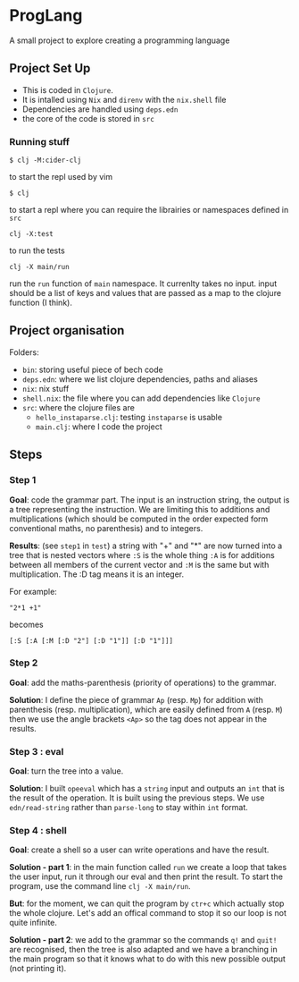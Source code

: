 # ProgLang

A small project to explore creating a programming language

## Project Set Up

- This is coded in `Clojure`.
- It is intalled using `Nix` and `direnv` with the `nix.shell` file
- Dependencies are handled using `deps.edn`
- the core of the code is stored in `src`

### Running stuff

```
$ clj -M:cider-clj
```
to start the repl used by vim

```
$ clj
```
to start a repl where you can require the librairies or namespaces defined in `src`

```
clj -X:test
```
to run the tests

```
clj -X main/run
```
run the `run` function of `main` namespace. It currenlty takes no input. input should be a list of keys and values that are passed as a map to the clojure function (I think).

## Project organisation

Folders:
- `bin`: storing useful piece of bech code
- `deps.edn`: where we list clojure dependencies, paths and aliases
- `nix`: nix stuff
- `shell.nix`: the file where you can add dependencies like `Clojure`
- `src`: where the clojure files are
    - `hello_instaparse.clj`: testing `instaparse` is usable
    - `main.clj`: where I code the project

## Steps

### Step 1

**Goal**: code the grammar part. The input is an instruction string, the output is a tree representing the instruction. We are limiting this to additions and multiplications (which should be computed in the order expected form conventional maths, no parenthesis) and to integers.

**Results**: (see `step1` in `test`) a string with "+" and "\*" are now turned into a tree that is nested vectors where `:S` is the whole thing `:A` is for additions between all members of the current vector and `:M` is the same but with multiplication. The :D tag means it is an integer.

For example:
```
"2*1 +1"
```
becomes
```
[:S [:A [:M [:D "2"] [:D "1"]] [:D "1"]]]
```

### Step 2

**Goal**: add the maths-parenthesis (priority of operations) to the grammar.

**Solution**: I define the piece of grammar `Ap` (resp. `Mp`) for addition with parenthesis (resp. multiplication), which are easily defined from `A` (resp. `M`) then we use the angle brackets `<Ap>` so the tag does not appear in the results.

### Step 3 : eval

**Goal**: turn the tree into a value.

**Solution**: I built `opeeval` which has a `string` input and outputs an `int` that is the result of the operation. It is built using the previous steps. We use `edn/read-string` rather than `parse-long` to stay within `int` format.

### Step 4 : shell

**Goal**: create a shell so a user can write operations and have the result.

**Solution - part 1**: in the main function called `run` we create a loop that takes the user input, run it through our eval and then print the result. To start the program, use the command line `clj -X main/run`.

**But**: for the moment, we can quit the program by `ctr+c` which actually stop the whole clojure. Let's add an offical command to stop it so our loop is not quite infinite.

**Solution - part 2**: we add to the grammar so the commands `q!` and `quit!` are recognised, then the tree is also adapted and we have a branching in the main program so that it knows what to do with this new possible output (not printing it).
